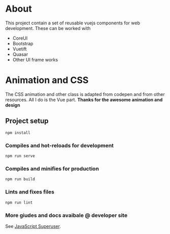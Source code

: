 # About
This project contain a set of reusable vuejs components for web development. These can be worked with 
* CoreUI
* Bootstrap
* Vuetift
* Quasar
* Other UI frame works

# Animation and CSS
The CSS animation and other class is adapted from codepen and from other resources. All I do is the Vue part. **Thanks for the awesome animation and design**
## Project setup
```
npm install
```

### Compiles and hot-reloads for development
```
npm run serve
```

### Compiles and minifies for production
```
npm run build
```

### Lints and fixes files
```
npm run lint
```

### More giudes and docs avaibale @ developer site
See [JavaScript Superuser](https://javascriptsu.wordpress.com).
